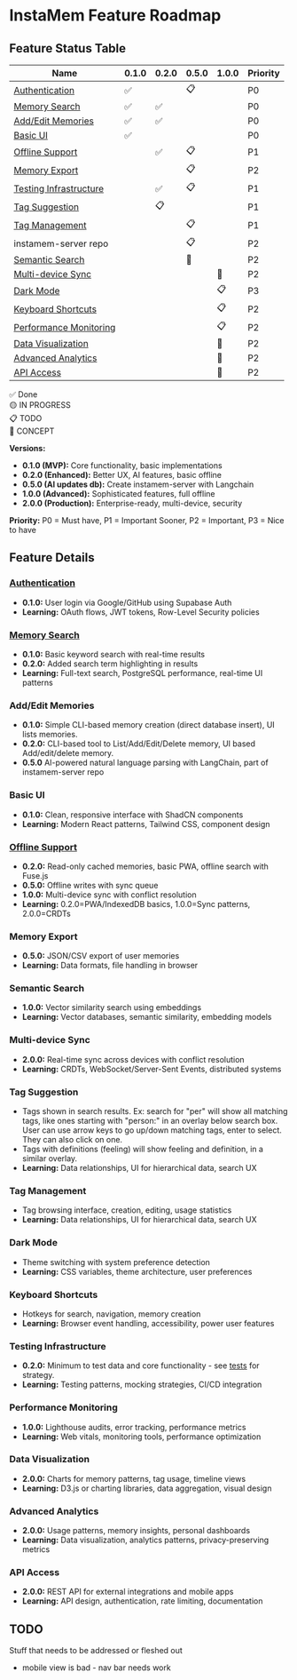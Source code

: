 # InstaMem Feature Roadmap

## Feature Status Table

| Name                   | 0.1.0 | 0.2.0 | 0.5.0 | 1.0.0 | Priority |
| ---------------------- | ----- | ----- | ----- | ----- | -------- |
| [Authentication](#authentication)         | ✅    |       | 📋    |       | P0       |
| [Memory Search](#memory-search)          | ✅    | ✅    |       |       | P0       |
| [Add/Edit Memories](#add-edit-memories)           | ✅    | ✅    |       |       | P0       |
| [Basic UI](#basic-ui)               | ✅    |       |       |       | P0       |
| [Offline Support](#offline-support)        |       | ✅    | 📋    |       | P1       |
| [Memory Export](#memory-export)          |       |       | 📋    |       | P2       |
| [Testing Infrastructure](#testing-infrastructure) |       | ✅    | 📋    |       | P1       |
| [Tag Suggestion](#tag-suggestion)         |       | 📋     |     |       | P1       |
| [Tag Management](#tag-management)         |       |       | 📋    |       | P1       |
| instamem-server repo   |       |       | 📋    |       | P2       |
| [Semantic Search](#semantic-search)        |       |       | 💭    |       | P2       |
| [Multi-device Sync](#multi-device-sync)      |       |       |       | 💭    | P2       |
| [Dark Mode](#dark-mode)              |       |       |       | 📋    | P3       |
| [Keyboard Shortcuts](#keyboard-shortcuts)     |       |       |       | 📋    | P2       |
| [Performance Monitoring](#performance-monitoring) |       |       |       | 📋    | P2       |
| [Data Visualization](#data-visualization)     |       |       |       | 💭    | P2       |
| [Advanced Analytics](#advanced-analytics)     |       |       |       | 💭    | P2       |
| [API Access](#api-access)             |       |       |       | 💭    | P2       |

✅ Done  
🟡 IN PROGRESS  
📋 TODO  
💭 CONCEPT 

**Versions:**

-   **0.1.0 (MVP):** Core functionality, basic implementations
-   **0.2.0 (Enhanced):** Better UX, AI features, basic offline
-   **0.5.0 (AI updates db):** Create instamem-server with Langchain
-   **1.0.0 (Advanced):** Sophisticated features, full offline
-   **2.0.0 (Production):** Enterprise-ready, multi-device, security

**Priority:** P0 = Must have, P1 = Important Sooner, P2 = Important, P3 = Nice to have

## Feature Details

### [Authentication](features/authentication.md)

-   **0.1.0:** User login via Google/GitHub using Supabase Auth
-   **Learning:** OAuth flows, JWT tokens, Row-Level Security policies

### [Memory Search](features/memory-search.md)

-   **0.1.0:** Basic keyword search with real-time results
-   **0.2.0:** Added search term highlighting in results
-   **Learning:** Full-text search, PostgreSQL performance, real-time UI patterns

### Add/Edit Memories

-   **0.1.0:** Simple CLI-based memory creation (direct database insert), UI lists memories.
-   **0.2.0:** CLI-based tool to List/Add/Edit/Delete memory, UI based Add/edit/delete memory.
-   **0.5.0** AI-powered natural language parsing with LangChain, part of instamem-server repo

### Basic UI

-   **0.1.0:** Clean, responsive interface with ShadCN components
-   **Learning:** Modern React patterns, Tailwind CSS, component design

### [Offline Support](features/offline-support.md)

-   **0.2.0:** Read-only cached memories, basic PWA, offline search with Fuse.js
-   **0.5.0:** Offline writes with sync queue
-   **1.0.0:** Multi-device sync with conflict resolution
-   **Learning:** 0.2.0=PWA/IndexedDB basics, 1.0.0=Sync patterns, 2.0.0=CRDTs

### Memory Export

-   **0.5.0:** JSON/CSV export of user memories
-   **Learning:** Data formats, file handling in browser

### Semantic Search

-   **1.0.0:** Vector similarity search using embeddings
-   **Learning:** Vector databases, semantic similarity, embedding models

### Multi-device Sync

-   **2.0.0:** Real-time sync across devices with conflict resolution
-   **Learning:** CRDTs, WebSocket/Server-Sent Events, distributed systems

### Tag Suggestion

-   Tags shown in search results. Ex: search for "per" will show all matching tags, like ones starting with "person:" in an overlay below search box.  User can use arrow keys to go up/down matching tags, enter to select.  They can also click on one.
-   Tags with definitions (feeling) will show feeling and definition, in a similar overlay.
-   **Learning:** Data relationships, UI for hierarchical data, search UX

### Tag Management

-   Tag browsing interface, creation, editing, usage statistics
-   **Learning:** Data relationships, UI for hierarchical data, search UX

### Dark Mode

-   Theme switching with system preference detection
-   **Learning:** CSS variables, theme architecture, user preferences

### Keyboard Shortcuts

-   Hotkeys for search, navigation, memory creation
-   **Learning:** Browser event handling, accessibility, power user features

### Testing Infrastructure

-   **0.2.0:** Minimum to test data and core functionality - see [tests](tests.md) for strategy.
-   **Learning:** Testing patterns, mocking strategies, CI/CD integration

### Performance Monitoring

-   **1.0.0:** Lighthouse audits, error tracking, performance metrics
-   **Learning:** Web vitals, monitoring tools, performance optimization

### Data Visualization

-   **2.0.0:** Charts for memory patterns, tag usage, timeline views
-   **Learning:** D3.js or charting libraries, data aggregation, visual design

### Advanced Analytics

-   **2.0.0:** Usage patterns, memory insights, personal dashboards
-   **Learning:** Data visualization, analytics patterns, privacy-preserving metrics

### API Access

-   **2.0.0:** REST API for external integrations and mobile apps
-   **Learning:** API design, authentication, rate limiting, documentation

## TODO

Stuff that needs to be addressed or fleshed out

-   mobile view is bad - nav bar needs work
